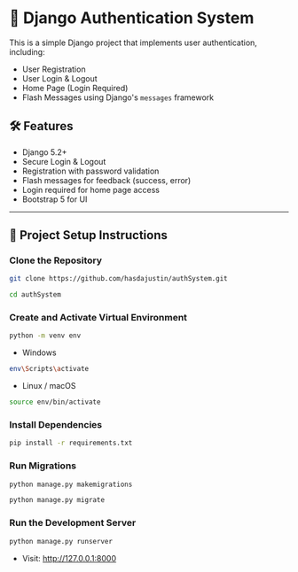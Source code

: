 
# 🔐 Django Authentication System
This is a simple Django project that implements user authentication, including:
- User Registration
- User Login & Logout
- Home Page (Login Required)
- Flash Messages using Django's `messages` framework
## 🛠 Features
- Django 5.2+
- Secure Login & Logout
- Registration with password validation
- Flash messages for feedback (success, error)
- Login required for home page access
- Bootstrap 5 for UI

---

## 📁 Project Setup Instructions

### Clone the Repository
```bash
git clone https://github.com/hasdajustin/authSystem.git
```
```bash
cd authSystem
```
### Create and Activate Virtual Environment
```bash
python -m venv env
```
- Windows
```bash
env\Scripts\activate
```
- Linux / macOS
```bash
source env/bin/activate
```
### Install Dependencies
```bash
pip install -r requirements.txt
```
### Run Migrations
```bash
python manage.py makemigrations
```
```bash
python manage.py migrate
```
### Run the Development Server
```bash
python manage.py runserver
```
- Visit: http://127.0.0.1:8000
